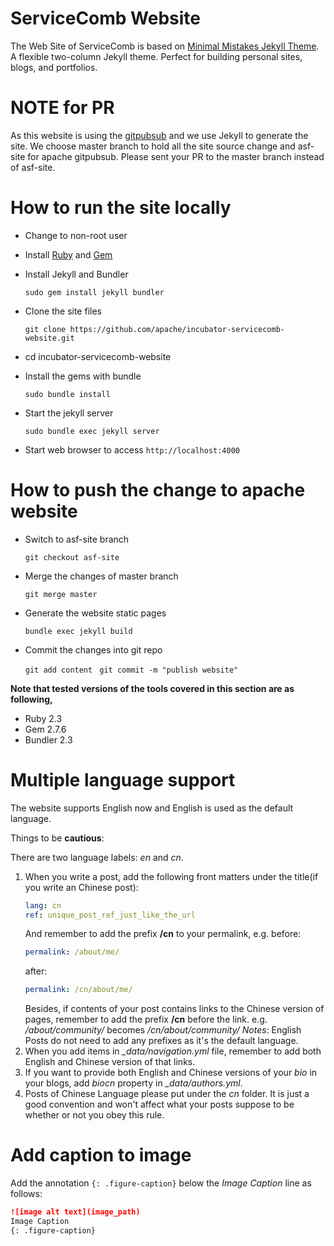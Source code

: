 # ServiceComb Website
The Web Site of ServiceComb is based on [Minimal Mistakes Jekyll Theme](https://mmistakes.github.io/minimal-mistakes/).
A flexible two-column Jekyll theme. Perfect for building personal sites, blogs, and portfolios.

# NOTE for PR
As this website is using the [gitpubsub](https://www.apache.org/dev/project-site.html) and we use Jekyll to generate the site.
We choose master branch to hold all the site source change and asf-site for apache gitpubsub.
Please sent your PR to the master branch instead of asf-site.

# How to run the site locally   
*  Change to non-root user  

*  Install [Ruby](https://www.ruby-lang.org/en/downloads/) and [Gem](https://rubygems.org/)   

*  Install Jekyll and Bundler   

   `sudo gem install jekyll bundler`  

*  Clone the site files

   `git clone https://github.com/apache/incubator-servicecomb-website.git`

* cd incubator-servicecomb-website

*  Install the gems with bundle

   `sudo bundle install`

*  Start the jekyll server

   `sudo bundle exec jekyll server`

*  Start web browser to access `http://localhost:4000` 

# How to push the change to apache website

* Switch to asf-site branch

  `git checkout asf-site`
  
* Merge the changes of master branch

  `git merge master`
  
* Generate the website static pages

  `bundle exec jekyll build`
  
* Commit the changes into git repo

  `git add content `
  `git commit -m "publish website"`

**Note that tested versions of the tools covered in this section are as following,**    

*  Ruby 2.3  
*  Gem 2.7.6   
*  Bundler 2.3   

# Multiple language support
The website supports English now and English is used as the default language.

Things to be **cautious**:

There are two language labels: *en* and *cn*.

1. When you write a post, add the following front matters under the title(if you write an Chinese post):
   ```yml
   lang: cn
   ref: unique_post_ref_just_like_the_url
   ```
   And remember to add the prefix **/cn** to your permalink, e.g.
   before:
   ```yml
   permalink: /about/me/
   ```
   after:    
   ```yml
   permalink: /cn/about/me/
   ```
   Besides, if contents of your post contains links to the Chinese version of pages, remember to add the
   prefix **/cn** before the link. e.g. */about/community/* becomes */cn/about/community/*
   *Notes*: English Posts do not need to add any prefixes as it's the default language.
2. When you add items in *_data/navigation.yml* file, remember to add both English and Chinese version of that links.
3. If you want to provide both English and Chinese versions of your *bio* in your blogs, add *biocn* property in *_data/authors.yml*.
4. Posts of Chinese Language please put under the *cn* folder. It is just a good convention and won't affect what your posts suppose to be whether or not you obey this rule.

# Add caption to image
Add the annotation `{: .figure-caption}` below the *Image Caption* line as follows:
```markdown
![image alt text](image_path)
Image Caption
{: .figure-caption}
```
